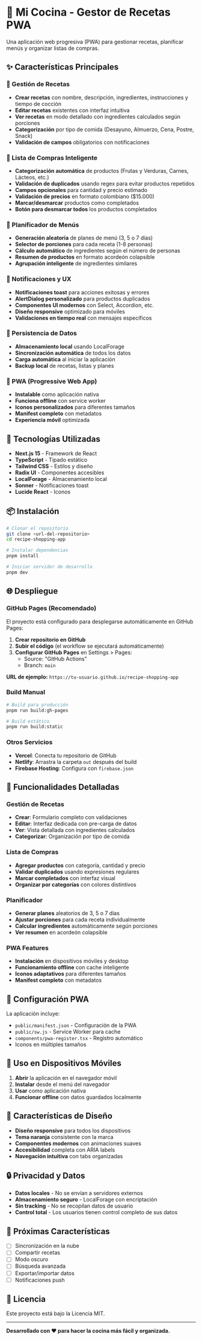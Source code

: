 # 🍳 Mi Cocina - Gestor de Recetas PWA

Una aplicación web progresiva (PWA) para gestionar recetas, planificar menús y organizar listas de compras.

## ✨ Características Principales

### 📝 Gestión de Recetas
- **Crear recetas** con nombre, descripción, ingredientes, instrucciones y tiempo de cocción
- **Editar recetas** existentes con interfaz intuitiva
- **Ver recetas** en modo detallado con ingredientes calculados según porciones
- **Categorización** por tipo de comida (Desayuno, Almuerzo, Cena, Postre, Snack)
- **Validación de campos** obligatorios con notificaciones

### 🛒 Lista de Compras Inteligente
- **Categorización automática** de productos (Frutas y Verduras, Carnes, Lácteos, etc.)
- **Validación de duplicados** usando regex para evitar productos repetidos
- **Campos opcionales** para cantidad y precio estimado
- **Validación de precios** en formato colombiano ($15.000)
- **Marcar/desmarcar** productos como completados
- **Botón para desmarcar todos** los productos completados

### 📅 Planificador de Menús
- **Generación aleatoria** de planes de menú (3, 5 o 7 días)
- **Selector de porciones** para cada receta (1-8 personas)
- **Cálculo automático** de ingredientes según el número de personas
- **Resumen de productos** en formato acordeón colapsible
- **Agrupación inteligente** de ingredientes similares

### 🔔 Notificaciones y UX
- **Notificaciones toast** para acciones exitosas y errores
- **AlertDialog personalizado** para productos duplicados
- **Componentes UI modernos** con Select, Accordion, etc.
- **Diseño responsive** optimizado para móviles
- **Validaciones en tiempo real** con mensajes específicos

### 💾 Persistencia de Datos
- **Almacenamiento local** usando LocalForage
- **Sincronización automática** de todos los datos
- **Carga automática** al iniciar la aplicación
- **Backup local** de recetas, listas y planes

### 📱 PWA (Progressive Web App)
- **Instalable** como aplicación nativa
- **Funciona offline** con service worker
- **Iconos personalizados** para diferentes tamaños
- **Manifest completo** con metadatos
- **Experiencia móvil** optimizada

## 🚀 Tecnologías Utilizadas

- **Next.js 15** - Framework de React
- **TypeScript** - Tipado estático
- **Tailwind CSS** - Estilos y diseño
- **Radix UI** - Componentes accesibles
- **LocalForage** - Almacenamiento local
- **Sonner** - Notificaciones toast
- **Lucide React** - Iconos

## 📦 Instalación

```bash
# Clonar el repositorio
git clone <url-del-repositorio>
cd recipe-shopping-app

# Instalar dependencias
pnpm install

# Iniciar servidor de desarrollo
pnpm dev
```

## 🌐 Despliegue

### GitHub Pages (Recomendado)

El proyecto está configurado para desplegarse automáticamente en GitHub Pages:

1. **Crear repositorio en GitHub**
2. **Subir el código** (el workflow se ejecutará automáticamente)
3. **Configurar GitHub Pages** en Settings > Pages:
   - Source: "GitHub Actions"
   - Branch: `main`

**URL de ejemplo:** `https://tu-usuario.github.io/recipe-shopping-app`

### Build Manual

```bash
# Build para producción
pnpm run build:gh-pages

# Build estático
pnpm run build:static
```

### Otros Servicios

- **Vercel**: Conecta tu repositorio de GitHub
- **Netlify**: Arrastra la carpeta `out` después del build
- **Firebase Hosting**: Configura con `firebase.json`

## 🎯 Funcionalidades Detalladas

### Gestión de Recetas
- **Crear**: Formulario completo con validaciones
- **Editar**: Interfaz dedicada con pre-carga de datos
- **Ver**: Vista detallada con ingredientes calculados
- **Categorizar**: Organización por tipo de comida

### Lista de Compras
- **Agregar productos** con categoría, cantidad y precio
- **Validar duplicados** usando expresiones regulares
- **Marcar completados** con interfaz visual
- **Organizar por categorías** con colores distintivos

### Planificador
- **Generar planes** aleatorios de 3, 5 o 7 días
- **Ajustar porciones** para cada receta individualmente
- **Calcular ingredientes** automáticamente según porciones
- **Ver resumen** en acordeón colapsible

### PWA Features
- **Instalación** en dispositivos móviles y desktop
- **Funcionamiento offline** con cache inteligente
- **Iconos adaptativos** para diferentes tamaños
- **Manifest completo** con metadatos

## 🔧 Configuración PWA

La aplicación incluye:
- `public/manifest.json` - Configuración de la PWA
- `public/sw.js` - Service Worker para cache
- `components/pwa-register.tsx` - Registro automático
- Iconos en múltiples tamaños

## 📱 Uso en Dispositivos Móviles

1. **Abrir** la aplicación en el navegador móvil
2. **Instalar** desde el menú del navegador
3. **Usar** como aplicación nativa
4. **Funcionar offline** con datos guardados localmente

## 🎨 Características de Diseño

- **Diseño responsive** para todos los dispositivos
- **Tema naranja** consistente con la marca
- **Componentes modernos** con animaciones suaves
- **Accesibilidad** completa con ARIA labels
- **Navegación intuitiva** con tabs organizadas

## 🔒 Privacidad y Datos

- **Datos locales** - No se envían a servidores externos
- **Almacenamiento seguro** - LocalForage con encriptación
- **Sin tracking** - No se recopilan datos de usuario
- **Control total** - Los usuarios tienen control completo de sus datos

## 🚀 Próximas Características

- [ ] Sincronización en la nube
- [ ] Compartir recetas
- [ ] Modo oscuro
- [ ] Búsqueda avanzada
- [ ] Exportar/importar datos
- [ ] Notificaciones push

## 📄 Licencia

Este proyecto está bajo la Licencia MIT.

---

**Desarrollado con ❤️ para hacer la cocina más fácil y organizada.**
